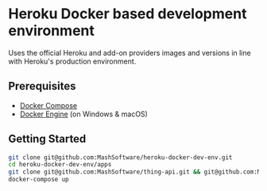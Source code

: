 # Heroku Docker based development environment

Uses the official Heroku and add-on providers images and versions in line with Heroku's production environment.

## Prerequisites
* [Docker Compose](https://docs.docker.com/compose/)
* [Docker Engine](https://docs.docker.com/engine/) (on Windows & macOS)

## Getting Started

```bash
git clone git@github.com:MashSoftware/heroku-docker-dev-env.git
cd heroku-docker-dev-env/apps
git clone git@github.com:MashSoftware/thing-api.git && git@github.com:MashSoftware/thing-ui.git
docker-compose up
```
